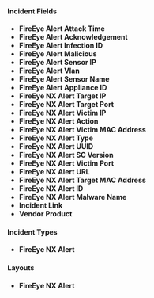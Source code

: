 
#### Incident Fields
- **FireEye Alert Attack Time**
- **FireEye Alert Acknowledgement**
- **FireEye Alert Infection ID**
- **FireEye Alert Malicious**
- **FireEye Alert Sensor IP**
- **FireEye Alert Vlan**
- **FireEye Alert Sensor Name**
- **FireEye Alert Appliance ID**
- **FireEye NX Alert Target IP**
- **FireEye NX Alert Target Port**
- **FireEye NX Alert Victim IP**
- **FireEye NX Alert Action**
- **FireEye NX Alert Victim MAC Address**
- **FireEye NX Alert Type**
- **FireEye NX Alert UUID**
- **FireEye NX Alert SC Version**
- **FireEye NX Alert Victim Port**
- **FireEye NX Alert URL**
- **FireEye NX Alert Target MAC Address**
- **FireEye NX Alert ID**
- **FireEye NX Alert Malware Name**
- **Incident Link**
- **Vendor Product**

#### Incident Types
- **FireEye NX Alert**

#### Layouts
- **FireEye NX Alert**